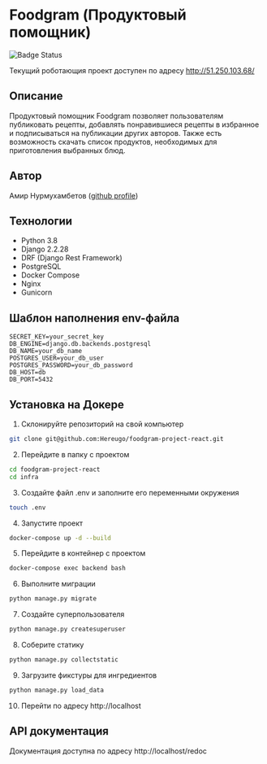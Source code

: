 # Foodgram (Продуктовый помощник)

![Badge Status](https://github.com/Hereugo/foodgram-project-react/actions/workflows/foodgram_workflow.yml/badge.svg) 

Текущий роботающия проект доступен по адресу http://51.250.103.68/

## Описание

Продуктовый помощник Foodgram позволяет пользователям публиковать рецепты, добавлять понравившиеся рецепты в избранное и подписываться на публикации других авторов. Также есть возможность скачать список продуктов, необходимых для приготовления выбранных блюд.

## Автор

Амир Нурмухамбетов ([github profile](https://github.com/Hereugo))

## Технологии

- Python 3.8
- Django 2.2.28
- DRF (Django Rest Framework)
- PostgreSQL
- Docker Compose
- Nginx
- Gunicorn

## Шаблон наполнения env-файла 

``` 
SECRET_KEY=your_secret_key 
DB_ENGINE=django.db.backends.postgresql 
DB_NAME=your_db_name 
POSTGRES_USER=your_db_user 
POSTGRES_PASSWORD=your_db_password 
DB_HOST=db 
DB_PORT=5432 
``` 

## Установка на Докере

1. Склонируйте репозиторий на свой компьютер

```bash
git clone git@github.com:Hereugo/foodgram-project-react.git
```

2. Перейдите в папку с проектом

```bash
cd foodgram-project-react
cd infra
```

3. Создайте файл .env и заполните его переменными окружения

```bash
touch .env
```

4. Запустите проект

```bash
docker-compose up -d --build
```

5. Перейдите в контейнер с проектом

```bash
docker-compose exec backend bash
```

6. Выполните миграции

```bash
python manage.py migrate
```

7. Создайте суперпользователя

```bash
python manage.py createsuperuser
```

8. Соберите статику

```bash
python manage.py collectstatic
```

9. Загрузите фикстуры для ингредиентов

```bash
python manage.py load_data
```

10. Перейти по адресу http://localhost 

## API документация

Документация доступна по адресу http://localhost/redoc
